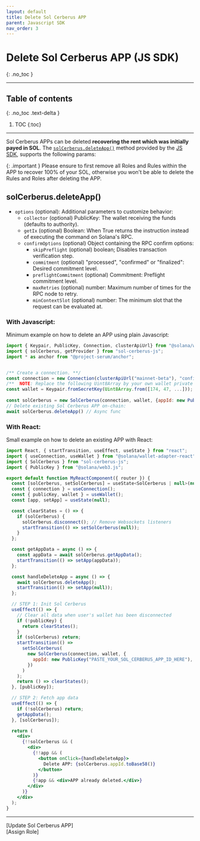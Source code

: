 ```yaml
---
layout: default
title: Delete Sol Cerberus APP
parent: Javascript SDK
nav_order: 3
---
```


# Delete Sol Cerberus APP (JS SDK)
{: .no_toc }

---


## Table of contents
{: .no_toc .text-delta }

1. TOC
{:toc}

---

Sol Cerberus APPs can be deleted **recovering the rent which was initially payed in SOL**. The [`solCerberus.deleteApp()`] method provided by the [JS SDK], supports the following params:

{: .important }
Please ensure to first remove all Roles and Rules within the APP to recover 100% of your SOL, otherwise you won't be able to delete the Rules and Roles after deleting the APP.


## solCerberus.deleteApp()

- `options` (optional): Additional parameters to customize behavior:
  - `collector` (optional) PublicKey: The wallet receiving the funds (defaults to authority).
  - `getIx` (optional) Boolean: When True returns the instruction instead of executing the command on Solana's RPC.
  - `confirmOptions` (optional) Object containing the RPC confirm options:
    - `skipPreflight` (optional) boolean; Disables transaction verification step.
    - `commitment` (optional) "processed", "confirmed" or "finalized":  Desired commitment level.
    - `preflightCommitment` (optional) Commitment: Preflight commitment level.
    - `maxRetries` (optional) number: Maximum number of times for the RPC node to retry.
    - `minContextSlot` (optional) number: The minimum slot that the request can be evaluated at.


### With Javascript:
Minimum example on how to delete an APP using plain Javascript:

```js
import { Keypair, PublicKey, Connection, clusterApiUrl} from "@solana/web3.js";
import { solCerberus, getProvider } from "sol-cerberus-js";
import * as anchor from "@project-serum/anchor";


/** Create a connection. **/
const connection = new Connection(clusterApiUrl("mainnet-beta"), "confirmed");
/**  NOTE: Replace the following Uint8Array by your own wallet private key **/
const wallet = Keypair.fromSecretKey(Uint8Array.from([174, 47, ...]));
 
const solCerberus = new SolCerberus(connection, wallet, {appId: new PublicKey("PASTE_YOUR_SOL_CERBERUS_APP_ID_HERE")});
// Delete existing Sol Cerberus APP on-chain:
await solCerberus.deleteApp() // Async func
```

### With React:
Small example on how to delete an existing APP with React:

```jsx
import React, { startTransition, useEffect, useState } from "react";
import { useConnection, useWallet } from "@solana/wallet-adapter-react";
import { SolCerberus } from "sol-cerberus-js";
import { PublicKey } from "@solana/web3.js";

export default function MyReactComponent({ router }) {
  const [solCerberus, setSolCerberus] = useState<SolCerberus | null>(null);
  const { connection } = useConnection();
  const { publicKey, wallet } = useWallet();
  const [app, setApp] = useState(null);

  const clearStates = () => {
    if (solCerberus) {
      solCerberus.disconnect(); // Remove Websockets listeners
      startTransition(() => setSolCerberus(null));
    }
  };

  const getAppData = async () => {
    const appData = await solCerberus.getAppData();
    startTransition(() => setApp(appData));
  };

  const handleDeleteApp = async () => {
    await solCerberus.deleteApp();
    startTransition(() => setApp(null));
  };

  // STEP 1: Init Sol Cerberus
  useEffect(() => {
    // Clear all data when user's wallet has been disconnected
    if (!publicKey) {
      return clearStates();
    }
    if (solCerberus) return;
    startTransition(() =>
      setSolCerberus(
        new SolCerberus(connection, wallet, {
          appId: new PublicKey("PASTE_YOUR_SOL_CERBERUS_APP_ID_HERE"),
        })
      )
    );
    return () => clearStates();
  }, [publicKey]);

  // STEP 2: Fetch app data
  useEffect(() => {
    if (!solCerberus) return;
    getAppData();
  }, [solCerberus]);

  return (
    <div>
      {!!solCerberus && (
        <div>
          {!!app && (
            <button onClick={handleDeleteApp}>
              Delete APP: {solCerberus.appId.toBase58()}
            </button>
          )}
          {!app && <div>APP already deleted.</div>}
        </div>
      )}
    </div>
  );
}
```

---

<div class="prev-next">
<div markdown="1">
[Update Sol Cerberus APP]
</div>
<div markdown="1">
[Assign Role]
</div>
</div>

[`solCerberus.deleteApp()`]: https://js-sdk.solcerberus.com/classes/SolCerberus.html#deleteApp
[JS SDK]: https://www.npmjs.com/package/sol-cerberus-js
[Update Sol Cerberus APP]: ../update-sol-cerberus-app
[Assign Role]: ../assign-role